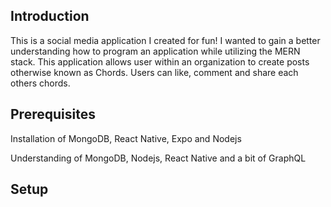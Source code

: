 Introduction
-------------

This is a social media application I created for fun! I wanted to gain a better understanding how to program an application while utilizing the MERN stack. This application allows user within an organization to create posts otherwise known as Chords. Users can like, comment and share each others chords.

<h2>Prerequisites</h2>

<p>Installation of MongoDB, React Native, Expo and Nodejs</p>
<p>Understanding of MongoDB, Nodejs, React Native and a bit of GraphQL</p>

<h2>Setup</h2>





